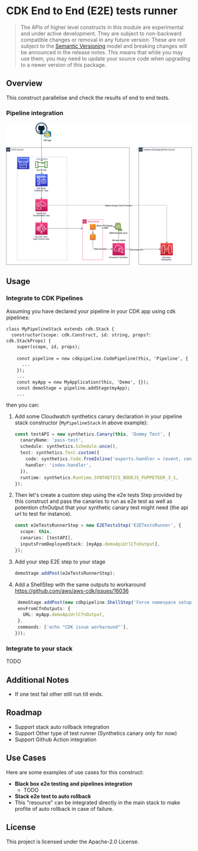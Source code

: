 # CDK End to End (E2E) tests runner

> The APIs of higher level constructs in this module are experimental and under active development.
> They are subject to non-backward compatible changes or removal in any future version. These are
> not subject to the [Semantic Versioning](https://semver.org/) model and breaking changes will be
> announced in the release notes. This means that while you may use them, you may need to update
> your source code when upgrading to a newer version of this package.

## Overview

This construct parallelise and check the results of end to end tests.

### Pipeline integration

![pipelineInteg](doc/E2E-runner.png)

## Usage

### Integrate to CDK Pipelines

Assuming you have declared your pipeline in your CDK app using cdk pipelines:

```
class MyPipelineStack extends cdk.Stack {
  constructor(scope: cdk.Construct, id: string, props?: cdk.StackProps) {
    super(scope, id, props);

    const pipeline = new cdkpipeline.CodePipeline(this, 'Pipeline', {
      ...
    });
    ...
    const myApp = new MyApplication(this, 'Demo', {});
    const demoStage = pipeline.addStage(myApp);
    ...
```

then you can:

1. Add some Cloudwatch synthetics canary declaration in your pipeline stack constructor (`MyPipelineStack` in above example): 

    ```typescript
    const testAPI = new synthetics.Canary(this, 'Dummy Test', {
      canaryName: 'pass-test',
      schedule: synthetics.Schedule.once(),
      test: synthetics.Test.custom({
        code: synthetics.Code.fromInline('exports.handler = (event, context) => {console.log("hello")}'),
        handler: 'index.handler',
      }),
      runtime: synthetics.Runtime.SYNTHETICS_NODEJS_PUPPETEER_3_1,
    });
    ```

1. Then let's create a custom step using the e2e tests Step provided by this construct and pass the canaries to run as e2e test as well as potention cfnOutput that your synthetic canary test might need (the api url to test for instance).

    ```typescript
    const e2eTestsRunnerStep = new E2ETestsStep('E2ETestsRunner', {
      scope: this,
      canaries: [testAPI],
      inputsFromDeployedStack: [myApp.demoApiUrlCfnOutput],
    });
    ```

1. Add your step E2E step to your stage

   ```typescript
   demoStage.addPost(e2eTestsRunnerStep);
   ```

1. Add a ShellStep with the same outputs to workaround https://github.com/aws/aws-cdk/issues/16036

   ```typescript
    demoStage.addPost(new cdkpipeline.ShellStep('Force namespace setup', {
    envFromCfnOutputs: {
      URL: myApp.demoApiUrlCfnOutput,
    },
    commands: ['echo "CDK issue workaround"'],
   }));
   ```


### Integrate to your stack

TODO

## Additional Notes

* If one test fail other still run till ends.

## Roadmap

* Support stack auto rollback integration
* Support Other type of test runner (Synthetics canary only for now)
* Support Github Action integration

## Use Cases

Here are some examples of use cases for this construct:

* **Black box e2e testing and pipelines integration**
  * TODO
* **Stack e2e test to auto rollback**
 * This "resource" can be integrated directly in the main stack to make profite of auto rollback in case of failure.

## License

This project is licensed under the Apache-2.0 License.
